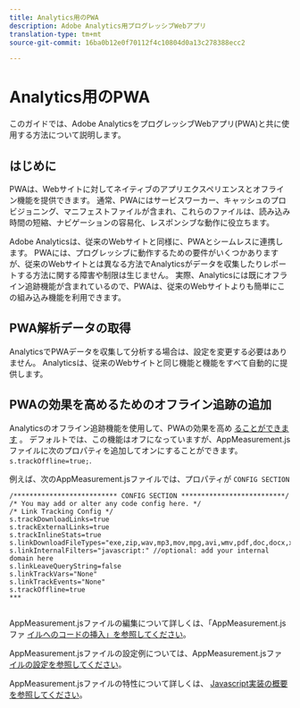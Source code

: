 ```yaml
---
title: Analytics用のPWA
description: Adobe Analytics用プログレッシブWebアプリ
translation-type: tm+mt
source-git-commit: 16ba0b12e0f70112f4c10804d0a13c278388ecc2

---
```



# Analytics用のPWA

このガイドでは、Adobe AnalyticsをプログレッシブWebアプリ(PWA)と共に使用する方法について説明します。

## はじめに

PWAは、Webサイトに対してネイティブのアプリエクスペリエンスとオフライン機能を提供できます。 通常、PWAにはサービスワーカー、キャッシュのプロビジョニング、マニフェストファイルが含まれ、これらのファイルは、読み込み時間の短縮、ナビゲーションの容易化、レスポンシブな動作に役立ちます。

Adobe Analyticsは、従来のWebサイトと同様に、PWAとシームレスに連携します。 PWAには、プログレッシブに動作するための要件がいくつかありますが、従来のWebサイトとは異なる方法でAnalyticsがデータを収集したりレポートする方法に関する障害や制限は生じません。 実際、Analyticsには既にオフライン追跡機能が含まれているので、PWAは、従来のWebサイトよりも簡単にこの組み込み機能を利用できます。

## PWA解析データの取得

AnalyticsでPWAデータを収集して分析する場合は、設定を変更する必要はありません。 Analyticsは、従来のWebサイトと同じ機能と機能をすべて自動的に提供します。

## PWAの効果を高めるためのオフライン追跡の追加

Analyticsのオフライン追跡機能を使用して、PWAの効果を高め [ることができます](https://docs.adobe.com/content/help/en/analytics/implementation/javascript-implementation/offline-tracking.html) 。 デフォルトでは、この機能はオフになっていますが、AppMeasurement.jsファイルに次のプロパティを追加してオンにすることができます。 `s.trackOffline=true;`.

例えば、次のAppMeasurement.jsファイルでは、プロパティが `CONFIG SECTION`

```
/************************** CONFIG SECTION **************************/ 
/* You may add or alter any code config here. */ 
/* Link Tracking Config */ 
s.trackDownloadLinks=true 
s.trackExternalLinks=true 
s.trackInlineStats=true 
s.linkDownloadFileTypes="exe,zip,wav,mp3,mov,mpg,avi,wmv,pdf,doc,docx,xls,xlsx,ppt,pptx" 
s.linkInternalFilters="javascript:" //optional: add your internal domain here 
s.linkLeaveQueryString=false 
s.linkTrackVars="None" 
s.linkTrackEvents="None" 
s.trackOffline=true
***
    
```


AppMeasurement.jsファイルの編集について詳しくは、「AppMeasurement.jsファ [イルへのコードの挿入」を参照してください](https://docs.adobe.com/content/help/en/analytics/implementation/implement-analytics-with-dtm/analytics-tool/t-appmeasurement-code.html)。

AppMeasurement.jsファイルの設定例については、AppMeasurement.jsファ [イルの設定を参照してください](https://docs.adobe.com/content/help/en/analytics/implementation/javascript-implementation/appmeasure-mjs-pagecode.html#section_042412C29CC249E298F19B2BC2F43CE7)。

AppMeasurement.jsファイルの特性について詳しくは、 [Javascript実装の概要を参照してください](https://docs.adobe.com/content/help/en/analytics/implementation/javascript-implementation/appmeasurement-js/appmeasure-mjs.html)。
